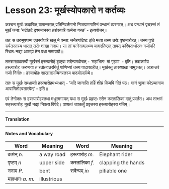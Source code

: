 # Lesson 23: मूर्खस्योपकारो न कर्तव्यः


कश्चन मूर्खः कदाचित् ग्रामान्तरात् प्रतिनिवर्तमानो निजग्रामगामिनं पन्थानं व्यस्मरत्। अथ पन्थानं पृच्छन्तं तं मूर्खं जनाः ’नदीतटे दृश्यमानस्य तरोरूपरि वर्त्मना गच्छ’ - इत्यवोचन्॥

ततः स तरुमुपघम्य एतस्योपरि खलु मे पन्थाः जनैरुपदिष्टः इति मत्वा तस्य तरोः पृष्ठमारोहत्। तस्य पृष्ठे सर्पतस्तस्य भारात् तरोः शाखा ननाम। सा तां यत्नेनावलभ्व्य यावदतिष्ठत् तावत् कश्विदाधोरणः गजोपरि स्थितः नद्या आरुह्य तेन पथा समाययौ॥ 

तरुशाखावलम्बी मूर्खस्तं हस्त्यारोहं दृष्ट्वा सदैन्यमवोचत् - ’महाभािग! मां गृहाण’ - इति। तदाकर्णय हस्त्यारोहः करुणया तं रतोतवतरयितुं पाणिभ्यां तस्य पादावग्रहीत्। मूर्खस्तु तारुशाखां नामुञ्चत्। अत्रान्तरे गजो निर्गतः। हत्त्यायोहः शाखाग्रलम्बिनस्तस्य पादयोलर्लम्बे॥

ततः स मूर्खः सम्भ्रान्तो हस्त्यारोहमभ्यधात् - ’यदि जानासि तर्हि शीघ्रं किमपि गीतं पठ। गानं श्रुत्वा कोऽप्यागत्य आवामितोऽवतारयेत्’ - इति॥

एवं तेनोक्तः स हस्त्यारोहस्तथा मधुरमगायत् यथा स मूर्खः प्रहृष्टः रसेन करतालिकां दातुं प्रवर्तत। अथ तत्क्षणं सहस्त्यारोहः मूर्खो नद्यां निपत्य विपेदे। पश्यत! उपकर्तुं प्रवृत्तस्य हस्त्यारोहस्य गतिम्।

---

**Translation**

---

**Notes and Vocabulary**


| Word | Meaning | Word | Meaning | 
| --- | --- | --- | --- |
 | वर्त्मन् *n.* | a way road | हस्त्यारोह *m.* | Elephant rider |
 | पृष्टम् *n* | upper side | करतालिका *f.* | clapping the hands |
 | ननाम *P.* | bent | सदैन्यम् *in* | pitiable one |
 | महाभागः *a. m.* | illustrious | | | 